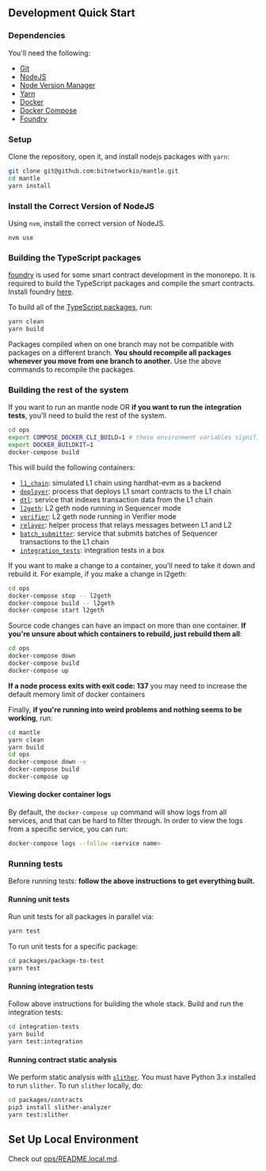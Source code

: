 
## Development Quick Start

### Dependencies

You'll need the following:

* [Git](https://git-scm.com/downloads)
* [NodeJS](https://nodejs.org/en/download/)
* [Node Version Manager](https://github.com/nvm-sh/nvm)
* [Yarn](https://classic.yarnpkg.com/en/docs/install)
* [Docker](https://docs.docker.com/get-docker/)
* [Docker Compose](https://docs.docker.com/compose/install/)
* [Foundry](https://getfoundry.sh)

### Setup

Clone the repository, open it, and install nodejs packages with `yarn`:

```bash
git clone git@github.com:bitnetworkio/mantle.git
cd mantle
yarn install
```

### Install the Correct Version of NodeJS

Using `nvm`, install the correct version of NodeJS.

```
nvm use
```

### Building the TypeScript packages

[foundry](https://github.com/foundry-rs/foundry) is used for some smart contract
development in the monorepo. It is required to build the TypeScript packages
and compile the smart contracts. Install foundry [here](https://getfoundry.sh/).

To build all of the [TypeScript packages](./packages), run:

```bash
yarn clean
yarn build
```

Packages compiled when on one branch may not be compatible with packages on a different branch.
**You should recompile all packages whenever you move from one branch to another.**
Use the above commands to recompile the packages.

### Building the rest of the system

If you want to run an mantle node OR **if you want to run the integration tests**, you'll need to build the rest of the system.

```bash
cd ops
export COMPOSE_DOCKER_CLI_BUILD=1 # these environment variables significantly speed up build time
export DOCKER_BUILDKIT=1
docker-compose build
```

This will build the following containers:

* [`l1_chain`](https://hub.docker.com/r/ethereumbitnetwork/hardhat): simulated L1 chain using hardhat-evm as a backend
* [`deployer`](https://hub.docker.com/r/ethereumbitnetwork/deployer): process that deploys L1 smart contracts to the L1 chain
* [`dtl`](https://hub.docker.com/r/ethereumbitnetwork/data-transport-layer): service that indexes transaction data from the L1 chain
* [`l2geth`](https://hub.docker.com/r/ethereumbitnetwork/l2geth): L2 geth node running in Sequencer mode
* [`verifier`](https://hub.docker.com/r/ethereumbitnetwork/go-ethereum): L2 geth node running in Verifier mode
* [`relayer`](https://hub.docker.com/r/ethereumbitnetwork/message-relayer): helper process that relays messages between L1 and L2
* [`batch_submitter`](https://hub.docker.com/r/ethereumbitnetwork/batch-submitter-service): service that submits batches of Sequencer transactions to the L1 chain
* [`integration_tests`](https://hub.docker.com/r/ethereumbitnetwork/integration-tests): integration tests in a box

If you want to make a change to a container, you'll need to take it down and rebuild it.
For example, if you make a change in l2geth:

```bash
cd ops
docker-compose stop -- l2geth
docker-compose build -- l2geth
docker-compose start l2geth
```

Source code changes can have an impact on more than one container.
**If you're unsure about which containers to rebuild, just rebuild them all**:

```bash
cd ops
docker-compose down
docker-compose build
docker-compose up
```

**If a node process exits with exit code: 137** you may need to increase the default memory limit of docker containers

Finally, **if you're running into weird problems and nothing seems to be working**, run:

```bash
cd mantle
yarn clean
yarn build
cd ops
docker-compose down -v
docker-compose build
docker-compose up
```

#### Viewing docker container logs

By default, the `docker-compose up` command will show logs from all services, and that
can be hard to filter through. In order to view the logs from a specific service, you can run:

```bash
docker-compose logs --follow <service name>
```

### Running tests

Before running tests: **follow the above instructions to get everything built.**

#### Running unit tests

Run unit tests for all packages in parallel via:

```bash
yarn test
```

To run unit tests for a specific package:

```bash
cd packages/package-to-test
yarn test
```

#### Running integration tests

Follow above instructions for building the whole stack.
Build and run the integration tests:

```bash
cd integration-tests
yarn build
yarn test:integration
```
#### Running contract static analysis

We perform static analysis with [`slither`](https://github.com/crytic/slither).
You must have Python 3.x installed to run `slither`.
To run `slither` locally, do:

```bash
cd packages/contracts
pip3 install slither-analyzer
yarn test:slither
```
## Set Up Local Environment

Check out [ops/README.local.md](./ops/README.local.md).

